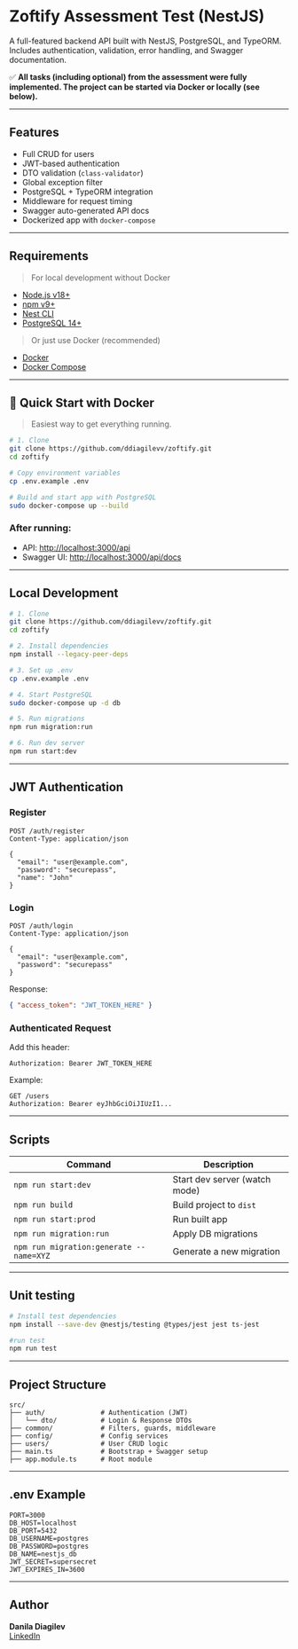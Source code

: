 # Zoftify Assessment Test (NestJS)

A full-featured backend API built with NestJS, PostgreSQL, and TypeORM. 
Includes authentication, validation, error handling, and Swagger documentation.

✅ __All tasks (including optional) from the assessment were fully implemented. The project can be started via Docker or locally (see below).__

---

## Features

- Full CRUD for users
- JWT-based authentication
- DTO validation (`class-validator`)
- Global exception filter
- PostgreSQL + TypeORM integration
- Middleware for request timing
- Swagger auto-generated API docs
- Dockerized app with `docker-compose`

---

## Requirements

> For local development without Docker

- [Node.js v18+](https://nodejs.org/)
- [npm v9+](https://www.npmjs.com/)
- [Nest CLI](https://docs.nestjs.com/cli/overview)
- [PostgreSQL 14+](https://www.postgresql.org/)

> Or just use Docker (recommended)

- [Docker](https://docs.docker.com/get-docker/)
- [Docker Compose](https://docs.docker.com/compose/)

---

## 🚀 Quick Start with Docker

> Easiest way to get everything running.

```bash
# 1. Clone
git clone https://github.com/ddiagilevv/zoftify.git
cd zoftify

# Copy environment variables
cp .env.example .env

# Build and start app with PostgreSQL
sudo docker-compose up --build
```

### After running:

- API: [http://localhost:3000/api](http://localhost:3000/api)  
- Swagger UI: [http://localhost:3000/api/docs](http://localhost:3000/api/docs)

---

## Local Development

```bash
# 1. Clone
git clone https://github.com/ddiagilevv/zoftify.git
cd zoftify

# 2. Install dependencies
npm install --legacy-peer-deps

# 3. Set up .env
cp .env.example .env

# 4. Start PostgreSQL
sudo docker-compose up -d db

# 5. Run migrations
npm run migration:run

# 6. Run dev server
npm run start:dev
```

---

## JWT Authentication

### Register

```http
POST /auth/register
Content-Type: application/json

{
  "email": "user@example.com",
  "password": "securepass",
  "name": "John"
}
```

### Login

```http
POST /auth/login
Content-Type: application/json

{
  "email": "user@example.com",
  "password": "securepass"
}
```

Response:
```json
{ "access_token": "JWT_TOKEN_HERE" }
```

### Authenticated Request

Add this header:

```
Authorization: Bearer JWT_TOKEN_HERE
```

Example:
```http
GET /users
Authorization: Bearer eyJhbGciOiJIUzI1...
```

---

## Scripts

| Command                  | Description                   |
|--------------------------|-------------------------------|
| `npm run start:dev`      | Start dev server (watch mode) |
| `npm run build`          | Build project to `dist`       |
| `npm run start:prod`     | Run built app                 |
| `npm run migration:run`  | Apply DB migrations           |
| `npm run migration:generate --name=XYZ` | Generate a new migration |

---

## Unit testing

```bash
# Install test dependencies
npm install --save-dev @nestjs/testing @types/jest jest ts-jest

#run test
npm run test
```

---

## Project Structure

```
src/
├── auth/              # Authentication (JWT)
│   └── dto/           # Login & Response DTOs
├── common/            # Filters, guards, middleware
├── config/            # Config services
├── users/             # User CRUD logic
├── main.ts            # Bootstrap + Swagger setup
├── app.module.ts      # Root module
```

---

## .env Example

```env
PORT=3000
DB_HOST=localhost
DB_PORT=5432
DB_USERNAME=postgres
DB_PASSWORD=postgres
DB_NAME=nestjs_db
JWT_SECRET=supersecret
JWT_EXPIRES_IN=3600
```

---

## Author

**Danila Diagilev**  
[LinkedIn](https://www.linkedin.com/in/daniladiagilev/)